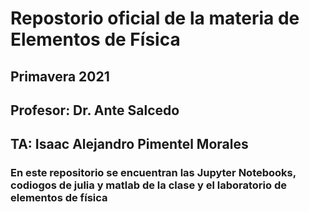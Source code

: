 # Repostorio oficial de la materia de Elementos de Física
## Primavera 2021
## Profesor: Dr. Ante Salcedo
## TA: Isaac Alejandro Pimentel Morales

### En este repositorio se encuentran las Jupyter Notebooks, codiogos de julia y matlab de la clase y el laboratorio de elementos de física
